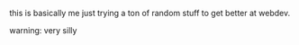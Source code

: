 this is basically me just trying a ton of random stuff to get better at webdev. 

warning: very silly
